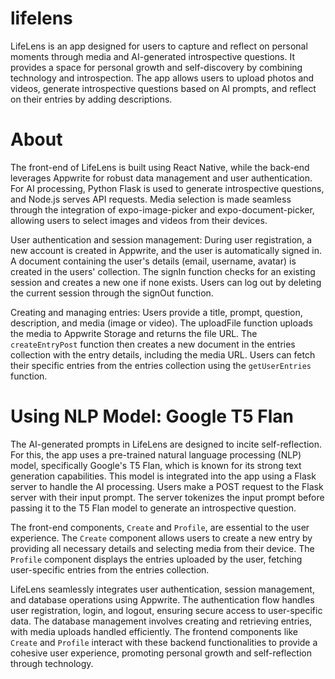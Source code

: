 # lifelens 

LifeLens is an app designed for users to capture and reflect on personal moments through media and AI-generated introspective questions. It provides a space for personal growth and self-discovery by combining technology and introspection. The app allows users to upload photos and videos, generate introspective questions based on AI prompts, and reflect on their entries by adding descriptions.

# About
The front-end of LifeLens is built using React Native, while the back-end leverages Appwrite for robust data management and user authentication. For AI processing, Python Flask is used to generate introspective questions, and Node.js serves API requests. Media selection is made seamless through the integration of expo-image-picker and expo-document-picker, allowing users to select images and videos from their devices.

User authentication and session management: During user registration, a new account is created in Appwrite, and the user is automatically signed in. A document containing the user's details (email, username, avatar) is created in the users' collection. The signIn function checks for an existing session and creates a new one if none exists. Users can log out by deleting the current session through the signOut function.

Creating and managing entries: Users provide a title, prompt, question, description, and media (image or video). The uploadFile function uploads the media to Appwrite Storage and returns the file URL. The `createEntryPost` function then creates a new document in the entries collection with the entry details, including the media URL. Users can fetch their specific entries from the entries collection using the `getUserEntries` function.

# Using NLP Model: Google T5 Flan

The AI-generated prompts in LifeLens are designed to incite self-reflection. For this, the app uses a pre-trained natural language processing (NLP) model, specifically Google's T5 Flan, which is known for its strong text generation capabilities. This model is integrated into the app using a Flask server to handle the AI processing. Users make a POST request to the Flask server with their input prompt. The server tokenizes the input prompt before passing it to the T5 Flan model to generate an introspective question.

The front-end components, `Create` and `Profile`, are essential to the user experience. The `Create` component allows users to create a new entry by providing all necessary details and selecting media from their device. The `Profile` component displays the entries uploaded by the user, fetching user-specific entries from the entries collection.

LifeLens seamlessly integrates user authentication, session management, and database operations using Appwrite. The authentication flow handles user registration, login, and logout, ensuring secure access to user-specific data. The database management involves creating and retrieving entries, with media uploads handled efficiently. The frontend components like `Create` and `Profile` interact with these backend functionalities to provide a cohesive user experience, promoting personal growth and self-reflection through technology.
